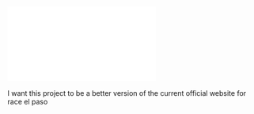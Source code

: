 ![Image of official run-el-paso website](/run-el-paso-official.pdf)

I want this project to be a better version of the current official website for race el paso 